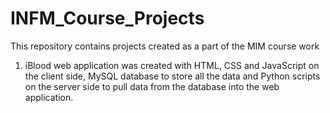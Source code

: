# INFM_Course_Projects
This repository contains projects created as a part of the MIM course work

1. iBlood web application was created with HTML, CSS and JavaScript on the client side, MySQL database to store all the data and Python scripts on the server side to pull data from the database into the web application.


